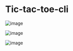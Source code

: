 # Tic-tac-toe-cli
![image](https://user-images.githubusercontent.com/76843185/185465134-b30cf163-ea41-4899-b092-f696abeadb9e.png)

![image](https://user-images.githubusercontent.com/76843185/185465318-f5e3c805-f67d-4353-8dad-34dde23647d9.png)

![image](https://user-images.githubusercontent.com/76843185/185465432-949121ce-c1db-497f-ac74-c68235f53909.png)
